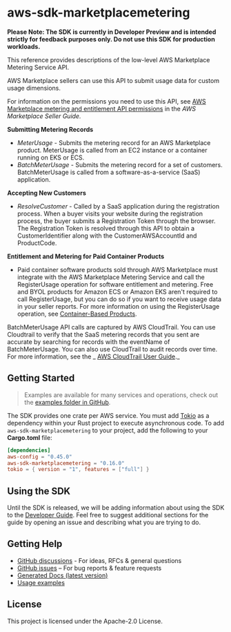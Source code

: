 # aws-sdk-marketplacemetering

**Please Note: The SDK is currently in Developer Preview and is intended strictly for
feedback purposes only. Do not use this SDK for production workloads.**

This reference provides descriptions of the low-level AWS Marketplace Metering Service API.

AWS Marketplace sellers can use this API to submit usage data for custom usage dimensions.

For information on the permissions you need to use this API, see [AWS Marketplace metering and entitlement API permissions](https://docs.aws.amazon.com/marketplace/latest/userguide/iam-user-policy-for-aws-marketplace-actions.html) in the _AWS Marketplace Seller Guide._

__Submitting Metering Records__
  - _MeterUsage_ - Submits the metering record for an AWS Marketplace product. MeterUsage is called from an EC2 instance or a container running on EKS or ECS.
  - _BatchMeterUsage_ - Submits the metering record for a set of customers. BatchMeterUsage is called from a software-as-a-service (SaaS) application.

__Accepting New Customers__
  - _ResolveCustomer_ - Called by a SaaS application during the registration process. When a buyer visits your website during the registration process, the buyer submits a Registration Token through the browser. The Registration Token is resolved through this API to obtain a CustomerIdentifier along with the CustomerAWSAccountId and ProductCode.

__Entitlement and Metering for Paid Container Products__
  - Paid container software products sold through AWS Marketplace must integrate with the AWS Marketplace Metering Service and call the RegisterUsage operation for software entitlement and metering. Free and BYOL products for Amazon ECS or Amazon EKS aren't required to call RegisterUsage, but you can do so if you want to receive usage data in your seller reports. For more information on using the RegisterUsage operation, see [Container-Based Products](https://docs.aws.amazon.com/marketplace/latest/userguide/container-based-products.html).

BatchMeterUsage API calls are captured by AWS CloudTrail. You can use Cloudtrail to verify that the SaaS metering records that you sent are accurate by searching for records with the eventName of BatchMeterUsage. You can also use CloudTrail to audit records over time. For more information, see the _ [AWS CloudTrail User Guide](http://docs.aws.amazon.com/awscloudtrail/latest/userguide/cloudtrail-concepts.html)._

## Getting Started

> Examples are available for many services and operations, check out the
> [examples folder in GitHub](https://github.com/awslabs/aws-sdk-rust/tree/main/examples).

The SDK provides one crate per AWS service. You must add [Tokio](https://crates.io/crates/tokio)
as a dependency within your Rust project to execute asynchronous code. To add `aws-sdk-marketplacemetering` to
your project, add the following to your **Cargo.toml** file:

```toml
[dependencies]
aws-config = "0.45.0"
aws-sdk-marketplacemetering = "0.16.0"
tokio = { version = "1", features = ["full"] }
```

## Using the SDK

Until the SDK is released, we will be adding information about using the SDK to the
[Developer Guide](https://docs.aws.amazon.com/sdk-for-rust/latest/dg/welcome.html). Feel free to suggest
additional sections for the guide by opening an issue and describing what you are trying to do.

## Getting Help

* [GitHub discussions](https://github.com/awslabs/aws-sdk-rust/discussions) - For ideas, RFCs & general questions
* [GitHub issues](https://github.com/awslabs/aws-sdk-rust/issues/new/choose) – For bug reports & feature requests
* [Generated Docs (latest version)](https://awslabs.github.io/aws-sdk-rust/)
* [Usage examples](https://github.com/awslabs/aws-sdk-rust/tree/main/examples)

## License

This project is licensed under the Apache-2.0 License.

